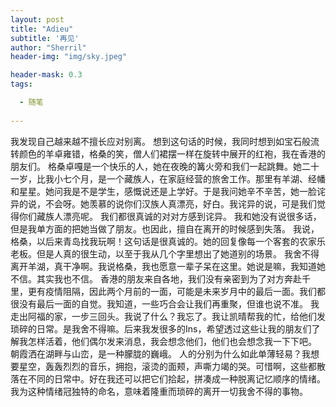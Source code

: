 ```yaml
---
layout: post
title: "Adieu"
subtitle: '再见'
author: "Sherril"
header-img: "img/sky.jpeg"

header-mask: 0.3
tags:

  - 随笔
  
---
```


我发现自己越来越不擅长应对别离。
想到这句话的时候，我同时想到如宝石般流转颜色的羊卓雍错，格桑的笑，僧人们裙摆一样在旋转中展开的红袍，我在香港的朋友们。
格桑卓嘎是一个快乐的人，她在夜晚的篝火旁和我们一起跳舞。她二十一岁，比我小七个月，是一个藏族人，在家庭经营的旅舍工作。那里有羊湖、经幡和星星。她问我是不是学生，感慨说还是上学好。于是我问她辛不辛苦，她一脸诧异的说，不会呀。她羡慕的说你们汉族人真漂亮，好白。我诧异的说，可是我们觉得你们藏族人漂亮呢。
我们都很真诚的对对方感到诧异。
我和她没有说很多话，但是我单方面的把她当做了朋友。也因此，擅自在离开的时候感到失落。
我说，格桑，以后来青岛找我玩啊！这句话是很真诚的。她的回复像每一个客套的农家乐老板。但是人真的很生动，以至于我从几个字里想出了她道别的场景。
我舍不得离开羊湖，真干净啊。我说格桑，我也愿意一辈子呆在这里。她说是嘛，我知道她不信。其实我也不信。
香港的朋友来自各地，我们没有亲密到为了对方奔赴千里，更有疫情阻隔，因此两个月前的一面，可能是未来岁月中的最后一面。我们都很没有最后一面的自觉。我知道，一些巧合会让我们再重聚，但谁也说不准。
我走出阿福的家，一步三回头。我说了什么？我忘了。我让凯晴帮我的忙，给他们发琐碎的日常。是我舍不得嘛。后来我发很多的Ins，希望透过这些让我的朋友们了解我怎样活着，他们偶尔发来消息，我会想念他们，他们也会想念我一下下吧。
朝霞洒在湖畔与山峦，是一种朦胧的巍峨。
人的分别为什么如此单薄轻易？我想要星空，轰轰烈烈的音乐，拥抱，滚烫的面颊，声嘶力竭的哭。可惜啊，这些都散落在不同的日常中。好在我还可以把它们拾起，拼凑成一种脱离记忆顺序的情绪。
我为这种情绪冠独特的命名，意味着隆重而琐碎的离开一切我舍不得的事物。

